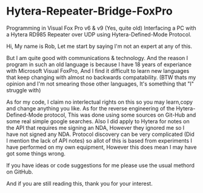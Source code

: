 # Hytera-Repeater-Bridge-FoxPro
Programming in Visual Fox Pro v6 &amp; v9 (Yes, quite old) Interfacing a PC with a Hytera RD985 Repeater over UDP using Hytera-Defined-Mode Protocol.

Hi, My name is Rob, Let me start by saying I'm not an expert at any of this.

But I am quite good with communications & technology.
And the reason I program in such an old language is because I have 18 years of experiance with Microsoft Visual FoxPro, And I find it difficult to learn new languages that keep changing with almost no backwards compatability. (BTW thats my opinion and I'm not smearing those other languages, It's something that "I" struggle with)

As for my code, I claim no interlectual rights on this so you may learn,copy and change anything you like.
As for the reverse engineering of the Hytera-Defined-Mode protocol, This was done using some sources on Git-Hub and some real simple google searches.
Also I did apply to Hytera for notes on the API that requires me signing an NDA, However they ignored me so I have not signed any NDA.
Protocol discovery can be very complicated (Did I mention the lack of API notes) so allot of this is based from experiments I have performed on my own equipment, However this does mean I may have got some things wrong.

If you have ideas or code suggestions for me please use the usual methord on GitHub.

And if you are still reading this, thank you for your interest.
